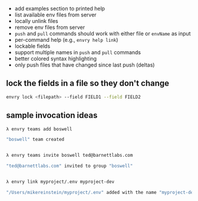 * add examples section to printed help
* list available env files from server
* locally unlink files
* remove env files from server
* `push` and `pull` commands should work with either file or `envName` as input
* per-command help (e.g., `envry help link`)
* lockable fields
* support multiple names in `push` and `pull` commands
* better colored syntax highlighting
* only push files that have changed since last push (deltas)


## lock the fields in a file so they don't change
```bash
envry lock <filepath> --field FIELD1 --field FIELD2
```

## sample invocation ideas

```bash
λ envry teams add boswell

"boswell" team created


λ envry teams invite boswell ted@barnettlabs.com

"ted@barnettlabs.com" invited to group "boswell"


λ envry link myproject/.env myproject-dev

"/Users/mikereinstein/myproject/.env" added with the name "myproject-dev"

```
